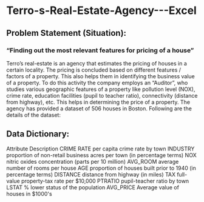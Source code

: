 # Terro-s-Real-Estate-Agency---Excel
## Problem Statement (Situation):
### “Finding out the most relevant features for pricing of a house”
Terro’s real-estate is an agency that estimates the pricing of houses in a certain locality. The pricing is
concluded based on different features / factors of a property. This also helps them in identifying the
business value of a property. To do this activity the company employs an “Auditor”, who studies
various geographic features of a property like pollution level (NOX), crime rate, education facilities
(pupil to teacher ratio), connectivity (distance from highway), etc. This helps in determining the price
of a property.
The agency has provided a dataset of 506 houses in Boston. Following are the details of the dataset:

## Data Dictionary:
Attribute Description
CRIME RATE per capita crime rate by town
INDUSTRY proportion of non-retail business acres per town (in percentage terms)
NOX nitric oxides concentration (parts per 10 million)
AVG_ROOM average number of rooms per house
AGE proportion of houses built prior to 1940 (in percentage terms)
DISTANCE distance from highway (in miles)
TAX full-value property-tax rate per $10,000
PTRATIO pupil-teacher ratio by town
LSTAT % lower status of the population
AVG_PRICE Average value of houses in $1000's
